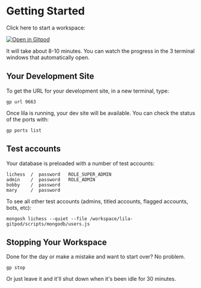 # Getting Started

Click here to start a workspace:

[![Open in Gitpod](https://gitpod.io/button/open-in-gitpod.svg)](https://gitpod.io/#https://github.com/rosen-score/lila-gitpod)

It will take about 8-10 minutes. You can watch the progress in the 3 terminal windows that automatically open.

## Your Development Site

To get the URL for your development site, in a new terminal, type:

    gp url 9663

Once lila is running, your dev site will be available. You can check the status of the ports with:

    gp ports list

## Test accounts

Your database is preloaded with a number of test accounts:

    lichess  /  password   ROLE_SUPER_ADMIN
    admin    /  password   ROLE_ADMIN
    bobby    /  password
    mary     /  password

To see all other test accounts (admins, titled accounts, flagged accounts, bots, etc):

    mongosh lichess --quiet --file /workspace/lila-gitpod/scripts/mongodb/users.js

## Stopping Your Workspace

Done for the day or make a mistake and want to start over? No problem.

    gp stop

Or just leave it and it'll shut down when it's been idle for 30 minutes.
